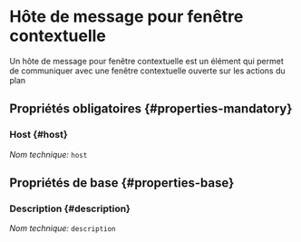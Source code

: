 # Hôte de message pour fenêtre contextuelle
<!--- THIS FILE IS GENERATED PLEASE DO NOT EDIT IT DIRECTLY --->

Un hôte de message pour fenêtre contextuelle est un élément qui permet de communiquer avec une fenêtre contextuelle ouverte sur les actions du plan

<OH code="openerPostMessageHost"/>




## Propriétés obligatoires {#properties-mandatory}
    
### Host {#host}



*Nom technique:* ```host```
<PH code="openerPostMessageHost:host"/>

    


## Propriétés de base {#properties-base}
    
### Description {#description}



*Nom technique:* ```description```
<PH code="openerPostMessageHost:description"/>

    






